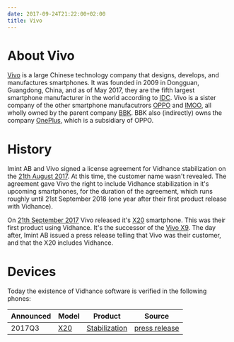 ```yaml
---
date: 2017-09-24T21:22:00+02:00
title: Vivo
---
```

# About Vivo

[Vivo][VIVO] is a large Chinese technology company that designs, develops, and manufactures smartphones. It was founded in 2009 in Dongguan, Guangdong, China, and as of May 2017, they are the fifth largest smartphone manufacturer in the world according to [IDC](https://www.idc.com/promo/smartphone-market-share/vendor). Vivo is a sister company of the other smartphone manufacutrors [OPPO][OPPO] and [IMOO][IMOO], all wholly owned by the parent company [BBK][BBK]. BBK also (indirectly) owns the company [OnePlus][ONEPLUS], which is a subsidiary of OPPO.

# History
Imint AB and Vivo signed a license agreement for Vidhance stabilization on the [21th August 2017](https://press.aktietorget.se/ImintImageIntelligence/85091/711772.pdf). At this time, the customer name wasn't revealed. The agreement gave Vivo the right to include Vidhance stabilization in it's upcoming smartphones, for the duration of the agreement, which runs roughly until 21st September 2018 (one year after their first product release with Vidhance).

On [21th September 2017](https://press.aktietorget.se/ImintImageIntelligence/85639/726359.pdf) Vivo released it's [X20][VIVO_X20] smartphone. This was their first product using Vidhance. It's the successor of the [Vivo X9][VIVO_X9]. The day after, Imint AB issued a press release telling that Vivo was their customer, and that the X20 includes Vidhance.

# Devices

Today the existence of Vidhance software is verified in the following phones:

| Announced | Model                                   | Product                  | Source                                                                                |
| --------- | --------------------------------------- | ------------------------ | ------------------------------------------------------------------------------------- |
| 2017Q3    | [X20][VIVO_X20]                         | [Stabilization][VH_STAB] | [press release](https://press.aktietorget.se/ImintImageIntelligence/85639/726359.pdf) |


[BBK]: <http://www.gdbbk.com/>
[VIVO]: <https://en.wikipedia.org/wiki/Vivo_(smartphone)>
[VIVO_X9]: <http://www.gsmarena.com/vivo_x9-8433.php>
[VIVO_X20]: <http://www.gsmarena.com/vivo_x20-8852.php>
[OPPO]: <https://www.oppo.com/en/index.html>
[ONEPLUS]: <https://oneplus.net/>
[IMOO]: <http://www.imoo.co.th/en/>

[VH_STAB]: <http://vidhance.com/solutions/video-stabilization/>
